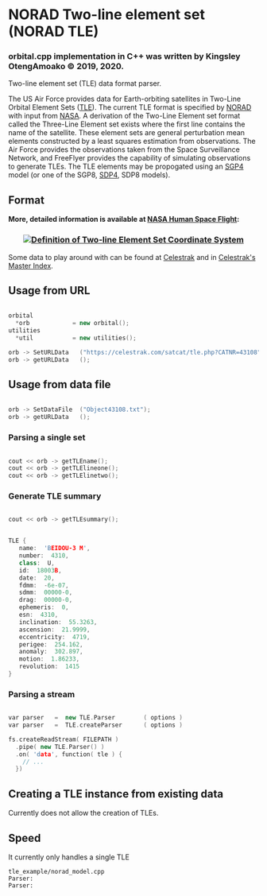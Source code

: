 # NORAD Two-line element set (NORAD TLE)
### orbital.cpp implementation in C++ was written by Kingsley OtengAmoako © 2019, 2020. 

Two-line element set (TLE) data format parser.

The US Air Force provides data for Earth-orbiting satellites in Two-Line Orbital Element Sets ([TLE]). The current TLE format is specified by [NORAD] with input from [NASA].  A derivation of the Two-Line Element set format called the Three-Line Element set exists where the first line contains the name of the satellite. These element sets are general perturbation mean elements constructed by a least squares estimation from observations. The Air Force provides the observations taken from the Space Surveillance Network, and FreeFlyer provides the capability of simulating observations to generate TLEs. The TLE elements may be propogated using an [SGP4] model (or one of the SGP8, [SDP4], SDP8 models).

[TLE]: http://en.wikipedia.org/wiki/Two-line_element_set
[NORAD]: http://en.wikipedia.org/wiki/NORAD
[NASA]: http://en.wikipedia.org/wiki/NASA
[SGP4]: http://en.wikipedia.org/wiki/SGP4
[SDP4]: http://en.wikipedia.org/wiki/SDP4

## Format

**More,  detailed information is available at [NASA Human Space Flight](http://spaceflight.nasa.gov/realdata/sightings/SSapplications/Post/JavaSSOP/SSOP_Help/tle_def.html):**

<h3 align="center">
  <a href="http://spaceflight.nasa.gov/realdata/sightings/SSapplications/Post/JavaSSOP/SSOP_Help/tle_def.html">
    <img alt="Definition of Two-line Element Set Coordinate System" src="http://spaceflight.nasa.gov/realdata/sightings/SSapplications/Post/JavaSSOP/SSOP_Help/2line.gif">
  </a>
</h3>

Some data to play around with can be found at [Celestrak](http://www.celestrak.com/NORAD/elements/) and in [Celestrak's Master Index](http://www.celestrak.com/NORAD/elements/master.asp).

## Usage from URL

```c++

orbital   
  *orb            = new orbital();
utilities 
  *util           = new utilities();

orb -> SetURLData   ("https://celestrak.com/satcat/tle.php?CATNR=43108");
orb -> getURLData   ();

```

## Usage from data file

```c++

orb -> SetDataFile  ("Object43108.txt");
orb -> getURLData   ();

```

### Parsing a single set

```c++

cout << orb -> getTLEname();
cout << orb -> getTLElineone();
cout << orb -> getTLElinetwo();

```

### Generate TLE summary
```c++

cout << orb -> getTLEsummary();

```

```c++

TLE {
   name:  'BEIDOU-3 M',
   number:  4310,
   class:  U,
   id:  18003B,
   date:  20,
   fdmm:  -6e-07,
   sdmm:  00000-0,
   drag:  00000-0,
   ephemeris:  0,
   esn:  4310,
   inclination:  55.3263,
   ascension:  21.9999,
   eccentricity:  4719,
   perigee:  254.162,
   anomaly:  302.897,
   motion:  1.86233,
   revolution:  1415
}

```

### Parsing a stream

```c++

var parser   =  new TLE.Parser        ( options ) 
var parser   =  TLE.createParser      ( options )

````

```c++
fs.createReadStream( FILEPATH )
  .pipe( new TLE.Parser() )
  .on( 'data', function( tle ) {
    // ...
  })
```

## Creating a TLE instance from existing data

Currently does not allow the creation of TLEs. 

## Speed

It currently only handles a single TLE

```
tle_example/norad_model.cpp
Parser: 
Parser: 
```
